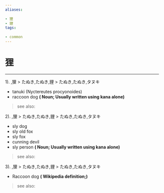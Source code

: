 ```yaml
---
aliases:
    
- 狸
- 貍
tags:
    
- common
---
```


# 狸
---
1).
,狸 > たぬき,たぬき,貍 > たぬき,たぬき,タヌキ

- tanuki (Nyctereutes procyonoides)
- raccoon dog
**( Noun; Usually written using kana alone)**
> see also: 
            
2).
,狸 > たぬき,たぬき,貍 > たぬき,たぬき,タヌキ

- sly dog
- sly old fox
- sly fox
- cunning devil
- sly person
**( Noun; Usually written using kana alone)**
> see also: 
            
3).
,狸 > たぬき,たぬき,貍 > たぬき,たぬき,タヌキ

- Raccoon dog
**( Wikipedia definition;)**
> see also: 
            
